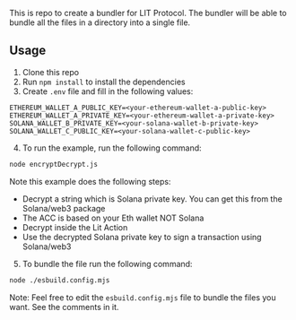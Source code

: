 This is repo to create a bundler for LIT Protocol. The bundler will be able to bundle all the files in a directory into a single file.

## Usage
1. Clone this repo
2. Run `npm install` to install the dependencies
3. Create `.env` file and fill in the following values:
```
ETHEREUM_WALLET_A_PUBLIC_KEY=<your-ethereum-wallet-a-public-key>
ETHEREUM_WALLET_A_PRIVATE_KEY=<your-ethereum-wallet-a-private-key>
SOLANA_WALLET_B_PRIVATE_KEY=<your-solana-wallet-b-private-key>
SOLANA_WALLET_C_PUBLIC_KEY=<your-solana-wallet-c-public-key>
```

4. To run the example, run the following command:
```bash
node encryptDecrypt.js
```
Note this example does the following steps:
- Decrypt a string which is Solana private key. You can get this from the Solana/web3 package
- The ACC is based on your Eth wallet NOT Solana
- Decrypt inside the Lit Action
- Use the decrypted Solana private key to sign a transaction using Solana/web3

5. To bundle the file run the following command:
```bash 
node ./esbuild.config.mjs
```
Note: Feel free to edit the `esbuild.config.mjs` file to bundle the files you want. See the comments in it.